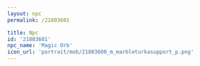 ```yaml
---
layout: npc
permalink: /21803601

title: Npc
id: '21803601'
npc_name: 'Magic Orb'
icon_url: 'portrait/mob/21803600_m_marbleturkasupport_p.png'
---
```

